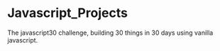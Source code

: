 # Javascript_Projects
The javascript30 challenge, building 30 things in 30 days using vanilla javascript.
